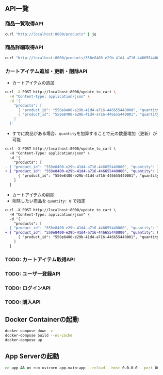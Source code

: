 
## API一覧

### 商品一覧取得API
```bash
curl "http://localhost:8000/products" | jq
```

### 商品詳細取得API
```bash
curl "http://localhost:8000/products/550e8400-e29b-41d4-a716-446655440000" | jq
```

### カートアイテム追加・更新・削除API

- カートアイテムの追加
```bash
curl -X POST http://localhost:8000/update_to_cart \
  -H "Content-Type: application/json" \
  -d '{
    "products": [
      { "product_id": "550e8400-e29b-41d4-a716-446655440000", "quantity": 1 },
      { "product_id": "550e8400-e29b-41d4-a716-446655440001", "quantity": 2 },
    ]
  }'
```
  - すでに商品がある場合、`quantity`を加算することで元の数量増加（更新）が可能

```diff
curl -X POST http://localhost:8000/update_to_cart \
  -H "Content-Type: application/json" \
  -d '{
    "products": [
- { "product_id": "550e8400-e29b-41d4-a716-446655440000", "quantity": 1 },
+ { "product_id": "550e8400-e29b-41d4-a716-446655440000", "quantity": 2 },
      { "product_id": "550e8400-e29b-41d4-a716-446655440001", "quantity": 2 }
    ]
  }
```

- カートアイテムの削除
 - 削除したい商品を `quantity: 0` で指定
```diff
curl -X POST http://localhost:8000/update_to_cart \
  -H "Content-Type: application/json" \
  -d '{
    "products": [
- { "product_id": "550e8400-e29b-41d4-a716-446655440000", "quantity": 1 },
+ { "product_id": "550e8400-e29b-41d4-a716-446655440000", "quantity": 0 },
      { "product_id": "550e8400-e29b-41d4-a716-446655440001", "quantity": 2 }
    ]
  }
```

### TODO: カートアイテム取得API

### TODO: ユーザー登録API

### TODO: ログインAPI

### TODO: 購入API



## Docker Containerの起動
```bash
docker-compose down -v
docker-compose build --no-cache
docker-compose up
```

## App Serverの起動
```bash
cd app && uv run uvicorn app.main:app --reload --host 0.0.0.0 --port 8000
```